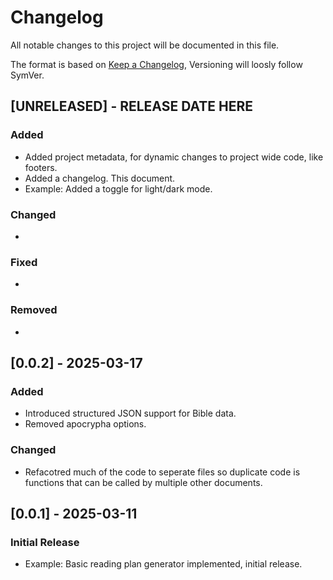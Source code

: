 # Changelog

All notable changes to this project will be documented in this file.

The format is based on [Keep a Changelog](https://keepachangelog.com/en/1.0.0/),
Versioning will loosly follow SymVer.

## [UNRELEASED] - RELEASE DATE HERE
### Added
- Added project metadata, for dynamic changes to project wide code, like footers.
- Added a changelog. This document.
- Example: Added a toggle for light/dark mode.

### Changed
-

### Fixed
-

### Removed
-

## [0.0.2] - 2025-03-17
### Added
- Introduced structured JSON support for Bible data.
- Removed apocrypha options. 

### Changed
- Refacotred much of the code to seperate files so duplicate code is functions that
  can be called by multiple other documents.

## [0.0.1] - 2025-03-11
### Initial Release
- Example: Basic reading plan generator implemented, initial release.